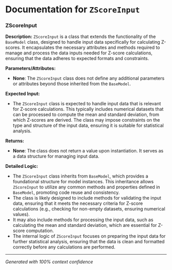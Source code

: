 # Documentation for `ZScoreInput`

### ZScoreInput

**Description:**
`ZScoreInput` is a class that extends the functionality of the `BaseModel` class, designed to handle input data specifically for calculating Z-scores. It encapsulates the necessary attributes and methods required to manage and process the data inputs needed for Z-score calculations, ensuring that the data adheres to expected formats and constraints.

**Parameters/Attributes:**
- **None**: The `ZScoreInput` class does not define any additional parameters or attributes beyond those inherited from the `BaseModel`.

**Expected Input:**
- The `ZScoreInput` class is expected to handle input data that is relevant for Z-score calculations. This typically includes numerical datasets that can be processed to compute the mean and standard deviation, from which Z-scores are derived. The class may impose constraints on the type and structure of the input data, ensuring it is suitable for statistical analysis.

**Returns:**
- **None**: The class does not return a value upon instantiation. It serves as a data structure for managing input data.

**Detailed Logic:**
- The `ZScoreInput` class inherits from `BaseModel`, which provides a foundational structure for model instances. This inheritance allows `ZScoreInput` to utilize any common methods and properties defined in `BaseModel`, promoting code reuse and consistency.
- The class is likely designed to include methods for validating the input data, ensuring that it meets the necessary criteria for Z-score calculations (e.g., checking for non-empty datasets, ensuring numerical values).
- It may also include methods for processing the input data, such as calculating the mean and standard deviation, which are essential for Z-score computation.
- The internal logic of `ZScoreInput` focuses on preparing the input data for further statistical analysis, ensuring that the data is clean and formatted correctly before any calculations are performed.

---
*Generated with 100% context confidence*

